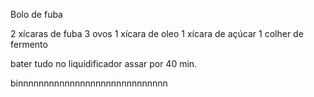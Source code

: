 Bolo de fuba

2 xícaras de fuba
3 ovos 
1 xícara de oleo 
1 xícara de açúcar
1 colher de fermento

bater tudo no liquidificador
assar por 40 min.


binnnnnnnnnnnnnnnnnnnnnnnnnnnnn